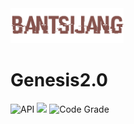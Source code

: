 <img src="https://raw.githubusercontent.com/LebogangBantsijang/KxGenesis/master/profile-image.png" height="56">

# Genesis2.0
![API](https://img.shields.io/badge/Android-23+-yellow.svg) ![](https://www.code-inspector.com/project/18229/status/svg) ![Code Grade](https://www.code-inspector.com/project/18229/score/svg)


